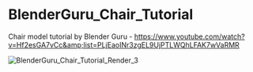 # BlenderGuru_Chair_Tutorial
Chair model tutorial by Blender Guru - https://www.youtube.com/watch?v=Hf2esGA7vCc&amp;list=PLjEaoINr3zgEL9UjPTLWQhLFAK7wVaRMR

![BlenderGuru_Chair_Tutorial_Render_3](https://user-images.githubusercontent.com/49490973/142390200-b0c05b5c-05ad-4759-89da-69f488fd5b6e.png)

